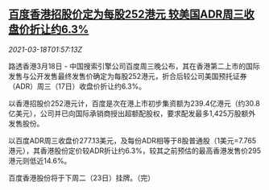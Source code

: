 <!--1616034195000-->
[百度香港招股价定为每股252港元 较美国ADR周三收盘价折让约6.3%](https://cn.reuters.com/article/baidu-hk-ipo-price-0318-idCNKBS2BA05Q)
------

<div><i>2021-03-18T01:57:13Z</i></div><p>路透香港3月18日 - 中国搜索引擎公司百度周三晚公布，其在香港第二上市的国际发售与公开发售最终发售价确定为每股252港元，折合后较公司美国预托证券（ADR）周三（17日）收盘价折让约6.3%。</p><p>以香港招股价252港元计，百度是次在港上市初步集资额为239.4亿港元（约30.8亿美元），公司并已向国际承销商授出超额配股权，要求配发最多1,425万股额外发售股份。</p><p>以百度ADR周三收盘价277.13美元，及每份ADR相等于8股普通股（1美元=7.765港元），其香港股份定价较ADR折让约6.3%，较其之前预估的最高香港发售价295港元则低近14.6%。</p><p>百度香港股份将于下周二（23日）挂牌。（完）</p>
